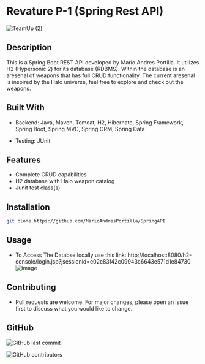 # Revature P-1 (Spring Rest API)
![TeamUp (2)](https://user-images.githubusercontent.com/75400065/160467822-4ccfdcb5-766c-4f28-8151-a2e175205db3.gif)



## Description
This is a Spring Boot REST API developed by Mario Andres Portilla. It utilizes H2 (Hypersonic 2) for its database (RDBMS). Within the database is an aresenal of weapons that has full CRUD functionality. 
The current aresenal is inspired by the Halo universe, feel free to explore and check out the weapons. 


## Built With

- Backend:
Java, Maven, Tomcat, H2, Hibernate, Spring Framework, Spring Boot, Spring MVC, Spring ORM, Spring Data 

- Testing:
JUnit

## Features

- Complete CRUD capabilities
- H2 database with Halo weapon catalog
- Junit test class(s)


## Installation


```bash
git clone https://github.com/MarioAndresPortilla/SpringAPI
```

## Usage
- To Access The Databse locally use this link:
http://localhost:8080/h2-console/login.jsp?jsessionid=e02c83f42c09943c6643e571d1e84730
![image](https://user-images.githubusercontent.com/75400065/160505187-15236f49-8b4b-4b03-ad21-254234e0c3f4.png)

## Contributing
- Pull requests are welcome. For major changes, please open an issue first to discuss what you would like to change.


## GitHub 

![GitHub last commit](https://img.shields.io/github/last-commit/MarioAndresPortilla/SpringAPI)

![GitHub contributors](https://img.shields.io/github/commit-activity/y/MarioAndresPortilla/SpringAPI)
